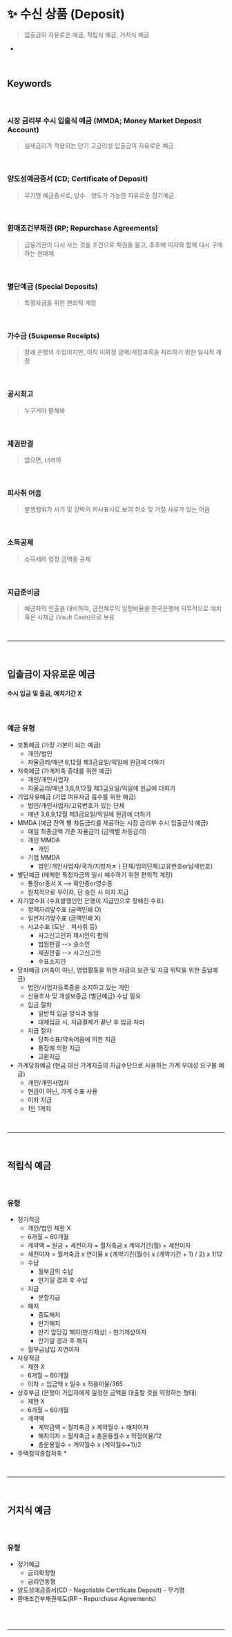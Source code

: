 # ✨ 수신 상품 (Deposit)
> 입출금이 자유로운 예금, 적립식 예금, 거치식 예금
* 

<br>

## Keywords
#### 

<br>

### 시장 금리부 수시 입출식 예금 (MMDA; Money Market Deposit Account)
> 실세금리가 적용되는 단기 고금리성 입출금이 자유로운 예금 

<br>

### 양도성예금증서 (CD; Certificate of Deposit)
> 무기명 예금증서로, 양수﹒양도가 가능한 자유로운 정기예금

<br>

### 환매조건부채권 (RP; Repurchase Agreements)
> 금융기관이 다시 사는 것을 조건으로 채권을 팔고, 추후에 이자와 함께 다시 구매하는 한매채

<br>

### 별단예금 (Special Deposits)
> 특정자금을 위한 편의적 계정

<br>

### 가수금 (Suspense Receipts)
> 장래 은행의 수입이지만, 아직 미확정 금액/계정과목을 처리하기 위한 일시적 계정

<br>

### 공시최고 
> 누구거야 말해봐

<br>

### 제권판결 
> 없으면, 너꺼야

<br>

### 피사취 어음
> 발행행위가 사기 및 강박의 의사표시로 보여 취소 및 거절 사유가 있는 어음

<br>

### 소득공제
> 소득세의 일정 금액을 공제

<br>

### 지급준비금
> 예금자의 인출을 대비하여, 금전채무의 일정비율을 한국은행에 의무적으로 예치 혹은 시재금 (Vault Cash)으로 보유

<br>
<hr>
<br>

## 입출금이 자유로운 예금
#### 수시 입금 및 출금, 예치기간 X

<br>

### 예금 유형
* 보통예금 (가장 기본이 되는 예금) 
  * 개인/법인
  * 자율금리/매년 6,12월 제3금요일/익일에 원금에 더하기
* 저축예금 (가계저축 증대를 위한 예금)
  * 개인/개인사업자
  * 자율금리/매년 3,6,9,12월 제3금요일/익일에 원금에 더하기
* 기업자유예금 (기업 여유자금 흡수를 위한 예금)
  * 법인/개인사업자/고유번호가 있는 단체
  * 매년 3,6,9,12월 제3금요일/익일에 원금에 더하기
* MMDA (예금 잔액 별 차등금리를 제공하는 시장 금리부 수시 입출금식 예금)
  * 매일 최종금액 기준 자율금리 (금액별 차등금리)
  * 개인 MMDA
    * 개인
  * 기업 MMDA
    * 법인/개인사업자/국가/지방자ㅊㅣ단체/임의단체(고유번호or납세번호)
* 별단예금 (에메힌 특정자금의 일시 예수하기 위한 편의적 계정)
  * 통장or증서 X --> 확인증or영수증
  * 원치적으로 무이자, 단 승인 시 이자 지급
* 자기앞수표 (수표발행인인 은행이 지급인으로 정해진 수표)
  * 정액자리앞수표 (금액인쇄 O)
  * 일반자기앞수표 (금액인쇄 X)
  * 사고수표 (도난﹒피사취 등)
    * 사고신고인과 제시인의 합의
    * 법원판결 --> 승소인
    * 제권판결 --> 사고신고인
    * 수표소지인
* 당좌예금 (저축이 아닌, 영업활동을 위한 자금의 보관 및 지급 위탁을 위한 출납예금)
  * 법인/사업자등록증을 소지하고 있는 개인
  * 신용조사 및 개설보증금 (별단예금) 수납 필요
  * 입금 절차
    * 일반적 입금 방식과 동일
    * 대체입금 시, 지급결제가 끝난 후 입금 처리
  * 지급 절차
    * 당좌수표/약속어음에 의한 지급
    * 통장에 의한 지급
    * 교환지급
* 가계당좌예금 (현금 대신 가계지출의 지급수단으로 사용하는 가계 우대성 요구불 예금)
  * 개인/개인사업자
  * 현금이 아닌, 가계 수표 사용
  * 이자 지급
  * 1인 1계좌

<br>
<hr>
<br>

## 적립식 예금
#### 

<br>

### 유형
* 정기적금
  * 개인/법인 제한 X
  * 6개월 ~ 60개월
  * 계약액 = 원금 + 세전이자 = 월처축금 x 계약기간(월) + 세전이자
  * 세전이자 = 월저축금 x 연이율 x {계약기간(월수) x (계약기간 + 1) / 2} x 1/12
  * 수납
    * 월부금의 수납
    * 만기일 경과 후 수납
  * 지급
    * 분할지급
  * 해지
    * 중도해지
    * 만기해지
    * 만기 앞당김 해지(만기체상) - 만기체상이자
    * 만기일 경과 후 해지
  * 월부금납입 지연이자
* 자유적금
  * 제한 X
  * 6개월 ~ 60개월
  * 이자 = 입금액 x 일수 x 적용이율/365
* 상호부금 (은행이 가입자에게 일정한 금액을 대출할 것을 약정하는 형태)
  * 제한 X
  * 6개월 ~ 60개월
  * 계약액
    * 계약금액 = 월저축금 x 계약월수 + 해지이자
    * 해지이자 = 월저축금 x 총운용월수 x 약정이율/12
    * 총운용월수 = 계약월수 x (계약월수+1)/2
* 주택청약종합저축
  * 

<br>
<hr>
<br>

## 거치식 예금
#### 

<br>

### 유형
* 정기예금
  * 금리확정형
  * 금리연동형
* 양도성예금증서(CD - Negotiable Certificate Deposit) - 무기명
* 환매조건부채권매도(RP - Repurchase Agreements)

<br>

<br>
<hr>
<br>
